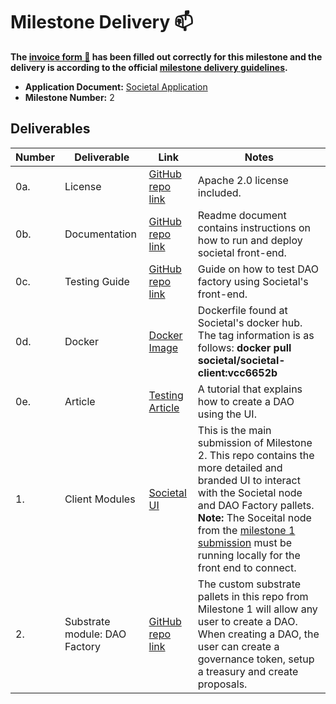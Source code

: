 # Milestone Delivery :mailbox:

**The [invoice form :pencil:](https://docs.google.com/forms/d/e/1FAIpQLSfmNYaoCgrxyhzgoKQ0ynQvnNRoTmgApz9NrMp-hd8mhIiO0A/viewform) has been filled out correctly for this milestone and the delivery is according to the official [milestone delivery guidelines](https://github.com/w3f/Grants-Program/blob/master/docs/milestone-deliverables-guidelines.md).**  



* **Application Document:** [Societal Application](https://github.com/w3f/Grants-Program/blob/master/applications/Societal.md) 
* **Milestone Number:** 2



## Deliverables


| Number | Deliverable | Link | Notes |
| ------------- | ------------- | ------------- |------------- |
| 0a. | License |[GitHub repo link](https://github.com/sctllabs/societal-grant-submission-2/blob/main/LICENSE)| Apache 2.0 license included. |
| 0b. | Documentation |[GitHub repo link](https://github.com/sctllabs/societal-grant-submission-2/blob/main/README.md) | Readme document contains instructions on how to run and deploy societal front-end. |
| 0c. | Testing Guide |[GitHub repo link](https://github.com/sctllabs/societal-grant-submission-2/blob/main/docs/TestingGuide.md)| Guide on how to test DAO factory using Societal's front-end. |
| 0d. | Docker |[Docker Image](https://hub.docker.com/layers/societal/societal-client/vcc6652b/images/sha256-417c09f0b6356c7675d9c4ee0fc2995ef3b66a2a0a11b7708e38dbf969063052?context=explore)| Dockerfile found at Societal's docker hub. The tag information is as follows: **docker pull societal/societal-client:vcc6652b**  |
| 0e. | Article |[Testing Article](https://github.com/sctllabs/societal-grant-submission-2/blob/main/docs/TestingGuide.md) |A tutorial that explains how to create a DAO using the UI. |
| 1. | Client Modules | [Societal UI](https://github.com/sctllabs/societal-grant-submission-2) | This is the main submission of Milestone 2. This repo contains the more detailed and branded UI to interact with the Societal node and DAO Factory pallets.  **Note:** The Soceital node from the [milestone 1 submission](https://github.com/sctllabs/societal-grant-submission) must be running locally for the front end to connect. |
| 2. | Substrate module: DAO Factory |[GitHub repo link](https://github.com/sctllabs/societal-grant-submission) | The custom substrate pallets in this repo from Milestone 1 will allow any user to create a DAO. When creating a DAO, the user can create a governance token, setup a treasury and create proposals.  |  

